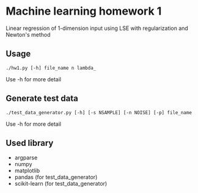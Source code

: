 # Machine learning homework 1

Linear regression of 1-dimension input using LSE with regularization and Newton's method

## Usage

    ./hw1.py [-h] file_name n lambda_
Use -h for more detail

## Generate test data

    ./test_data_generator.py [-h] [-s NSAMPLE] [-n NOISE] [-p] file_name
Use -h for more detail

## Used library
- argparse
- numpy
- matplotlib
- pandas (for test_data_generator)
- scikit-learn (for test_data_generator)
